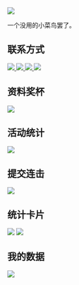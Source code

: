 <img src="https://readme-typing-svg.herokuapp.com/?lines=Hello!+This+is+FiveFireX.;你好！这里是FiveFireX。&center=true&size=30">

一个没用的小菜鸟罢了。

## 联系方式

<span>
  <a href='https://fivefirex.github.io'>
    <img border='0' src='https://img.shields.io/badge/website-%E7%BD%91%E7%AB%99-blue' />
  </a>
  <a href='mailto:fivefirex@outlook.com'>
    <img border='0' src='https://img.shields.io/badge/email-%E9%82%AE%E7%AE%B1-green' />
  </a>
  <a href='https://github.com/fivefirex'>
    <img border='0' src='https://img.shields.io/badge/github-github-red' />
  </a>
  <img src='https://visitor-badge.glitch.me/badge?page_id=fivefirexgithub&left_color=grey&right_color=orange' />
</span>

## 资料奖杯

<img src='https://github-profile-trophy.vercel.app/?username=fivefirex&theme=gruvbox' />

## 活动统计

<img src='https://activity-graph.herokuapp.com/graph?username=fivefirex&theme=nord' />

## 提交连击

<img src='https://github-readme-streak-stats.herokuapp.com/?user=fivefirex&theme=blue-green' />

## 统计卡片

<span>
  <img src='https://github-readme-stats.vercel.app/api?username=fivefirex&show_icons=true&theme=github_dark' />
  <img src='https://github-readme-stats.vercel.app/api/top-langs/?username=fivefirex&layout=compact' />
</span>

## 我的数据

<img src='https://metrics.lecoq.io/fivefirex?template=classic&languages=1&isocalendar=1&followup=1&people=1&activity=1&achievements=1&isocalendar.duration=full-year&languages.limit=8&languages.threshold=0%25&languages.colors=github&languages.sections=most-used&languages.indepth=false&languages.analysis.timeout=15&languages.categories=markup%2C%20programming&languages.recent.categories=markup%2C%20programming&languages.recent.load=300&languages.recent.days=14&followup.sections=repositories&followup.indepth=false&people.limit=24&people.identicons=false&people.size=28&people.types=followers%2C%20following&people.shuffle=false&activity.limit=5&activity.load=300&activity.days=14&activity.visibility=all&activity.timestamps=false&activity.filter=all&achievements.threshold=C&achievements.secrets=true&achievements.display=detailed&achievements.limit=0&config.timezone=Asia%2FShanghai' />

